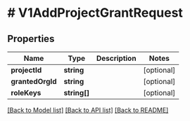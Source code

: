 # # V1AddProjectGrantRequest

## Properties

Name | Type | Description | Notes
------------ | ------------- | ------------- | -------------
**projectId** | **string** |  | [optional]
**grantedOrgId** | **string** |  | [optional]
**roleKeys** | **string[]** |  | [optional]

[[Back to Model list]](../../README.md#models) [[Back to API list]](../../README.md#endpoints) [[Back to README]](../../README.md)
